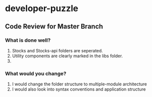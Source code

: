 # developer-puzzle


## Code Review for Master Branch

### What is done well?
1. Stocks and Stocks-api folders are seperated.
2. Utility components are clearly marked in the libs folder.
3. 
  
### What would you change?
1. I would change the folder structure to multiple-module architecture
2. I would also look into syntax conventions and application structure